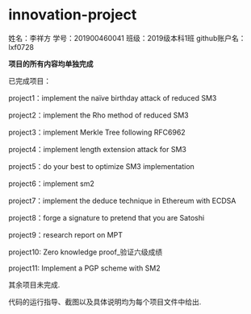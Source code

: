 # innovation-project
姓名：李祥方 学号：201900460041 班级：2019级本科1班 github账户名：lxf0728

**项目的所有内容均单独完成**

已完成项目：

project1：implement the naïve birthday attack of reduced SM3

project2：implement the Rho method of reduced SM3

project3：implement Merkle Tree following RFC6962

project4：implement length extension attack for SM3

project5：do your best to optimize SM3 implementation

project6：implement sm2

project7：implement the deduce technique in Ethereum with ECDSA

project8：forge a signature to pretend that you are Satoshi

project9：research report on MPT

project10: Zero knowledge proof_验证六级成绩

project11: Implement a PGP scheme with SM2

其余项目未完成.

代码的运行指导、截图以及具体说明均为每个项目文件中给出.
